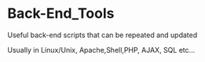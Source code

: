 # Back-End_Tools
Useful back-end scripts that can be repeated and updated

Usually in Linux/Unix, Apache,Shell,PHP, AJAX, SQL etc...

